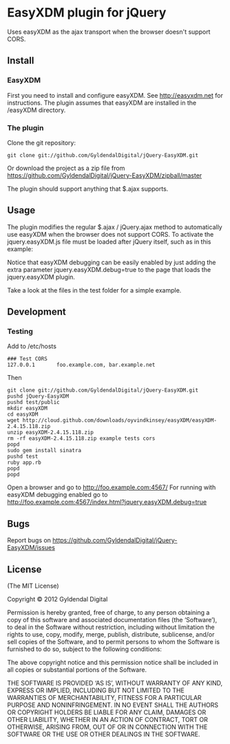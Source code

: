 EasyXDM plugin for jQuery
=========================

Uses easyXDM as the ajax transport when the browser doesn't support
CORS.


Install
-------

### EasyXDM

First you need to install and configure easyXDM. See
http://easyxdm.net for instructions. The plugin assumes that easyXDM
are installed in the /easyXDM directory.

### The plugin

Clone the git repository:

    git clone git://github.com/GyldendalDigital/jQuery-EasyXDM.git
    
Or download the project as a zip file from
https://github.com/GyldendalDigital/jQuery-EasyXDM/zipball/master

The plugin should support anything that $.ajax supports.

Usage
-----

The plugin modifies the regular $.ajax / jQuery.ajax method to automatically
use easyXDM when the browser does not support CORS.
To activate the jquery.easyXDM.js file must be loaded after jQuery itself, such
as in this example:
  <script type="text/javascript" src="https://ajax.googleapis.com/ajax/libs/jquery/1.7.1/jquery.js"></script>
  <script type="text/javascript" src="/javascripts/jquery.easyXDM.js"></script>

Notice that easyXDM debugging can be easily enabled by just adding the extra parameter
  jquery.easyXDM.debug=true
to the page that loads the jquery.easyXDM plugin.

Take a look at the files in the test folder for a simple example.

Development
-----------

### Testing

Add to /etc/hosts

    ### Test CORS
    127.0.0.1       foo.example.com, bar.example.net

Then

    git clone git://github.com/GyldendalDigital/jQuery-EasyXDM.git
    pushd jQuery-EasyXDM
    pushd test/public
    mkdir easyXDM
    cd easyXDM
    wget http://cloud.github.com/downloads/oyvindkinsey/easyXDM/easyXDM-2.4.15.118.zip
    unzip easyXDM-2.4.15.118.zip
    rm -rf easyXDM-2.4.15.118.zip example tests cors
    popd
    sudo gem install sinatra
    pushd test
    ruby app.rb
    popd
    popd

Open a browser and go to http://foo.example.com:4567/
For running with easyXDM debugging enabled go to
http://foo.example.com:4567/index.html?jquery.easyXDM.debug=true


Bugs
----

Report bugs on https://github.com/GyldendalDigital/jQuery-EasyXDM/issues


License
-------

(The MIT License)

Copyright © 2012 Gyldendal Digital

Permission is hereby granted, free of charge, to any person obtaining
a copy of this software and associated documentation files (the
‘Software’), to deal in the Software without restriction, including
without limitation the rights to use, copy, modify, merge, publish,
distribute, sublicense, and/or sell copies of the Software, and to
permit persons to whom the Software is furnished to do so, subject to
the following conditions:

The above copyright notice and this permission notice shall be
included in all copies or substantial portions of the Software.

THE SOFTWARE IS PROVIDED ‘AS IS’, WITHOUT WARRANTY OF ANY KIND,
EXPRESS OR IMPLIED, INCLUDING BUT NOT LIMITED TO THE WARRANTIES OF
MERCHANTABILITY, FITNESS FOR A PARTICULAR PURPOSE AND
NONINFRINGEMENT. IN NO EVENT SHALL THE AUTHORS OR COPYRIGHT HOLDERS BE
LIABLE FOR ANY CLAIM, DAMAGES OR OTHER LIABILITY, WHETHER IN AN ACTION
OF CONTRACT, TORT OR OTHERWISE, ARISING FROM, OUT OF OR IN CONNECTION
WITH THE SOFTWARE OR THE USE OR OTHER DEALINGS IN THE SOFTWARE.
